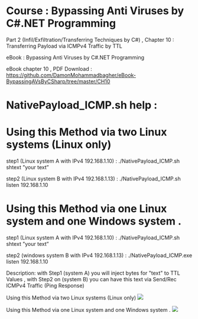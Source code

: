# Course : Bypassing Anti Viruses by C#.NET Programming

Part 2 (Infil/Exfiltration/Transferring Techniques by C#)  , Chapter 10 : Transferring Payload via ICMPv4 Traffic by TTL

eBook : Bypassing Anti Viruses by C#.NET Programming

eBook chapter 10 , PDF Download : https://github.com/DamonMohammadbagher/eBook-BypassingAVsByCSharp/tree/master/CH10

# NativePayload_ICMP.sh  help :

# Using this Method via two Linux systems (Linux only)

step1 (Linux system A with IPv4 192.168.1.10) : ./NativePayload_ICMP.sh shtext ”your text”

step2 (Linux system B with IPv4 192.168.1.13) : ./NativePayload_ICMP.sh listen 192.168.1.10

# Using this Method via one Linux system and one Windows system .

step1 (Linux system A with IPv4 192.168.1.10) : ./NativePayload_ICMP.sh shtext ”your text”

step2 (windows system B with IPv4 192.168.1.13) : ./NativePayload_ICMP.exe listen 192.168.1.10

Description: with Step1 (system A) you will inject bytes for "text" to TTL Values , with Step2 on (system B) you can have this text via Send/Rec ICMPv4 Traffic (Ping Response) 


Using this Method via two Linux systems (Linux only)
![](https://github.com/DamonMohammadbagher/NativePayload_ICMP/blob/master/Chapter%2010%20-%20Transferring%20Payload%20via%20ICMPv4%20Traffic%20by%20TTL/NativePayload_ICMP.png)

Using this Method via one Linux system and one Windows system .
![](https://github.com/DamonMohammadbagher/NativePayload_ICMP/blob/master/Chapter%2010%20-%20Transferring%20Payload%20via%20ICMPv4%20Traffic%20by%20TTL/NativePayload_ICMP(WindowsLinux).png)

